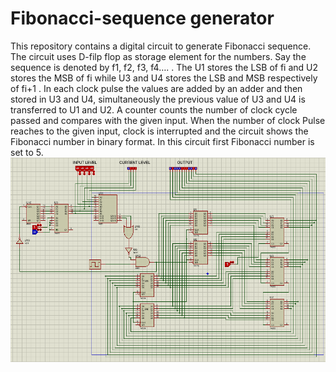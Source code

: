 # Fibonacci-sequence generator
This repository contains a digital circuit to generate Fibonacci sequence.
The circuit uses D-filp flop as storage element for the numbers. Say the sequence is denoted by f1, f2, f3, f4…. .
The U1 stores the LSB of fi and U2 stores the MSB of fi while U3 and U4 stores the LSB and MSB respectively of fi+1 .
In each clock pulse the values are added by an adder and then stored in U3 and U4, simultaneously the previous value of U3 and U4 is transferred to U1 and U2.
A counter counts the number of clock cycle passed and compares with the given input. When the number of clock 
Pulse reaches to the given input, clock is interrupted and the circuit shows the Fibonacci number in binary format.
In this circuit first Fibonacci number is set to 5.
![Screenshot of circuit](Design.png)

